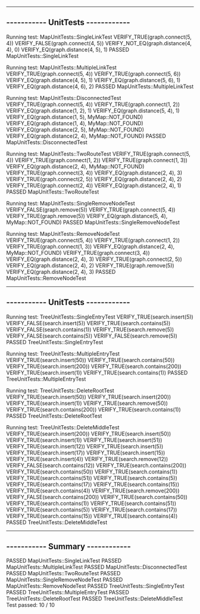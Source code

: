 ---------------------------------------------
-----------       UnitTests      ------------
---------------------------------------------
Running test:   MapUnitTests::SingleLinkTest
VERIFY_TRUE(graph.connect(5, 4))
VERIFY_FALSE(graph.connect(4, 5))
VERIFY_NOT_EQ(graph.distance(4, 4), 0)
VERIFY_EQ(graph.distance(4, 5), 1)
PASSED  MapUnitTests::SingleLinkTest

Running test:   MapUnitTests::MultipleLinkTest
VERIFY_TRUE(graph.connect(5, 4))
VERIFY_TRUE(graph.connect(5, 6))
VERIFY_EQ(graph.distance(4, 5), 1)
VERIFY_EQ(graph.distance(5, 6), 1)
VERIFY_EQ(graph.distance(4, 6), 2)
PASSED  MapUnitTests::MultipleLinkTest

Running test:   MapUnitTests::DisconnectedTest
VERIFY_TRUE(graph.connect(5, 4))
VERIFY_TRUE(graph.connect(1, 2))
VERIFY_EQ(graph.distance(1, 2), 1)
VERIFY_EQ(graph.distance(5, 4), 1)
VERIFY_EQ(graph.distance(1, 5), MyMap<int>::NOT_FOUND)
VERIFY_EQ(graph.distance(1, 4), MyMap<int>::NOT_FOUND)
VERIFY_EQ(graph.distance(2, 5), MyMap<int>::NOT_FOUND)
VERIFY_EQ(graph.distance(2, 4), MyMap<int>::NOT_FOUND)
PASSED  MapUnitTests::DisconnectedTest

Running test:   MapUnitTests::TwoRouteTest
VERIFY_TRUE(graph.connect(5, 4))
VERIFY_TRUE(graph.connect(1, 2))
VERIFY_TRUE(graph.connect(1, 3))
VERIFY_EQ(graph.distance(2, 4), MyMap<int>::NOT_FOUND)
VERIFY_TRUE(graph.connect(3, 4))
VERIFY_EQ(graph.distance(2, 4), 3)
VERIFY_TRUE(graph.connect(2, 5))
VERIFY_EQ(graph.distance(2, 4), 2)
VERIFY_TRUE(graph.connect(2, 4))
VERIFY_EQ(graph.distance(2, 4), 1)
PASSED  MapUnitTests::TwoRouteTest

Running test:   MapUnitTests::SingleRemoveNodeTest
VERIFY_FALSE(graph.remove(5))
VERIFY_TRUE(graph.connect(5, 4))
VERIFY_TRUE(graph.remove(5))
VERIFY_EQ(graph.distance(5, 4), MyMap<int>::NOT_FOUND)
PASSED  MapUnitTests::SingleRemoveNodeTest

Running test:   MapUnitTests::RemoveNodeTest
VERIFY_TRUE(graph.connect(5, 4))
VERIFY_TRUE(graph.connect(1, 2))
VERIFY_TRUE(graph.connect(1, 3))
VERIFY_EQ(graph.distance(2, 4), MyMap<int>::NOT_FOUND)
VERIFY_TRUE(graph.connect(3, 4))
VERIFY_EQ(graph.distance(2, 4), 3)
VERIFY_TRUE(graph.connect(2, 5))
VERIFY_EQ(graph.distance(2, 4), 2)
VERIFY_TRUE(graph.remove(5))
VERIFY_EQ(graph.distance(2, 4), 3)
PASSED  MapUnitTests::RemoveNodeTest

---------------------------------------------
-----------       UnitTests      ------------
---------------------------------------------
Running test:   TreeUnitTests::SingleEntryTest
VERIFY_TRUE(search.insert(5))
VERIFY_FALSE(search.insert(5))
VERIFY_TRUE(search.contains(5))
VERIFY_FALSE(search.contains(1))
VERIFY_TRUE(search.remove(5))
VERIFY_FALSE(search.contains(5))
VERIFY_FALSE(search.remove(5))
PASSED  TreeUnitTests::SingleEntryTest

Running test:   TreeUnitTests::MultipleEntryTest
VERIFY_TRUE(search.insert(50))
VERIFY_TRUE(search.contains(50))
VERIFY_TRUE(search.insert(200))
VERIFY_TRUE(search.contains(200))
VERIFY_TRUE(search.insert(1))
VERIFY_TRUE(search.contains(1))
PASSED  TreeUnitTests::MultipleEntryTest

Running test:   TreeUnitTests::DeleteRootTest
VERIFY_TRUE(search.insert(50))
VERIFY_TRUE(search.insert(200))
VERIFY_TRUE(search.insert(1))
VERIFY_TRUE(search.remove(50))
VERIFY_TRUE(search.contains(200))
VERIFY_TRUE(search.contains(1))
PASSED  TreeUnitTests::DeleteRootTest

Running test:   TreeUnitTests::DeleteMiddleTest
VERIFY_TRUE(search.insert(200))
VERIFY_TRUE(search.insert(50))
VERIFY_TRUE(search.insert(1))
VERIFY_TRUE(search.insert(51))
VERIFY_TRUE(search.insert(12))
VERIFY_TRUE(search.insert(5))
VERIFY_TRUE(search.insert(17))
VERIFY_TRUE(search.insert(15))
VERIFY_TRUE(search.insert(4))
VERIFY_TRUE(search.remove(12))
VERIFY_FALSE(search.contains(12))
VERIFY_TRUE(search.contains(200))
VERIFY_TRUE(search.contains(50))
VERIFY_TRUE(search.contains(1))
VERIFY_TRUE(search.contains(51))
VERIFY_TRUE(search.contains(5))
VERIFY_TRUE(search.contains(17))
VERIFY_TRUE(search.contains(15))
VERIFY_TRUE(search.contains(4))
VERIFY_TRUE(search.remove(200))
VERIFY_FALSE(search.contains(200))
VERIFY_TRUE(search.contains(50))
VERIFY_TRUE(search.contains(1))
VERIFY_TRUE(search.contains(51))
VERIFY_TRUE(search.contains(5))
VERIFY_TRUE(search.contains(17))
VERIFY_TRUE(search.contains(15))
VERIFY_TRUE(search.contains(4))
PASSED  TreeUnitTests::DeleteMiddleTest

---------------------------------------------
-----------        Summary       ------------
---------------------------------------------
PASSED  MapUnitTests::SingleLinkTest
PASSED  MapUnitTests::MultipleLinkTest
PASSED  MapUnitTests::DisconnectedTest
PASSED  MapUnitTests::TwoRouteTest
PASSED  MapUnitTests::SingleRemoveNodeTest
PASSED  MapUnitTests::RemoveNodeTest
PASSED  TreeUnitTests::SingleEntryTest
PASSED  TreeUnitTests::MultipleEntryTest
PASSED  TreeUnitTests::DeleteRootTest
PASSED  TreeUnitTests::DeleteMiddleTest
Test passed:    10 / 10

